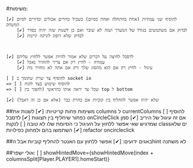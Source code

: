 #משימות:

	[✔] להוסיף שני עמודות (אחת בהתחלה ואחת בסיום) בשביל כדורים אכולים וכדורים לסיום המשחק
		[✔] לבדוק אם משתמשים בגודל של המערך ושזה לא שובר ואם כן לשנות שזה יהיה בסדר
		[✔] לבדוק שלא דופק לוגיקה קיימת

		

	[✔] לדסבל לחיצה על דברים שלא אמור להיות אפשר ללחוץ עליהם
		[✔] עמודה - לחיץ רק אם צריך להחזיר נאכל
		[✔] עיגול - לחיץ רק אם הוא מהסוג שלך ורק אם אתה לא מחזיר מת

	[ ] להוסיף צד שרת שתומך ב socket io
	=> [ ] להוסיף שימוש בצד לקוח
	=> [ ] שכל צד יראה אותו כהראשי (להפוך בין top ל bottom

	[✔] שלא יהיה אפשר להחליף בין קוביות אם בחרת כבר (אלא אם כן זה דאבל)

##משימות פחות קריטיות:
	[✔] לשנות את columns ל currentColumns
	[ ] להוסיף כפתור שיחליף בין תצוגות
	[✔] לדסבל onCircleClick אם זה עיגול של היריב
	[✔] סמן שמדגיש שאי אפשר ללחוץ על העיגול כי הסיומת שלו לא טובה
	[ ] לנקות classים שלא השתמשו בהם ולמחוק כפילויות
	[✔] refactor oncircleclick
	
##באגים ידועים:
	[✔] אפשר ללחוץ עם האנטר להחליף קוביות אבל הhint לא משתנה
	
##אולי ישפר:
	[ ] showHintedMove={showHintedMove(index + columnsSplit[Player.PLAYER1].homeStart)}
